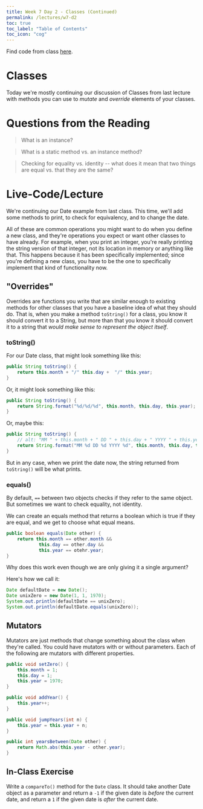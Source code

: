 ```yaml
---
title: Week 7 Day 2 - Classes (Continued)
permalink: /lectures/w7-d2
toc: true
toc_label: "Table of Contents"
toc_icon: "cog"
---
```


Find code from class [here](https://github.com/alackles/CMSC-150-WT-23/tree/main/_pages/lectures/week7/).

# Classes

Today we're mostly continuing our discussion of Classes from last lecture with methods you can use to _mutate_ and _override_ elements of your classes.

# Questions from the Reading

> What is an instance?

> What is a static method vs. an instance method? 

> Checking for equality vs. identity -- what does it mean that two things are equal vs. that they are the same? 
 
# Live-Code/Lecture

We're continuing our Date example from last class. This time, we'll add some methods to print, to check for equivalency, and to change the date. 

All of these are common operations you might want to do when you define a new class, and they're operations you expect or want other classes to have already. For example, when you print an integer, you're really printing the string version of that integer, not its location in memory or anything like that. This happens because it has been specifically implemented; since you're defining a new class, you have to be the one to specifically implement that kind of functionality now.

## "Overrides"

Overrides are functions you write that are similar enough to existing methods for other classes that you have a baseline idea of what they should do. That is, when you make a method `toString()` for a class, you know it should convert it to a String, but more than that you know it should convert it to a string that _would make sense to represent the object itself_. 

### toString()

For our Date class, that might look something like this: 

```java
public String toString() {
    return this.month + "/" this.day +  "/" this.year;
}
```

Or, it might look something like this:

```java
public String toString() {
    return String.format("%d/%d/%d", this.month, this.day, this.year);
}
```

Or, maybe this:

```java
public String toString() {
    // alt: "MM " + this.month + " DD " + this.day + " YYYY " + this.year;
    return String.format("MM %d DD %d YYYY %d", this.month, this.day, this.year);
}
```

But in any case, when we print the date now, the string returned from `toString()` will be what prints. 

### equals()

By default, `==` between two objects checks if they refer to the same object. But sometimes we want to check equality, not identity. 

We can create an equals method that returns a boolean which is true if they are equal, and we get to choose what equal means. 

```java
public boolean equals(Date other) {
    return this.month == other.month &&
            this.day == other.day &&
            this.year == otehr.year;
}
```

Why does this work even though we are only giving it a single argument? 

Here's how we call it:

```java
Date defaultDate = new Date();
Date unixZero = new Date(1, 1, 1970);
System.out.println(defaultDate == unixZero);
System.out.println(defaultDate.equals(unixZero));
```

## Mutators

Mutators are just methods that change something about the class when they're called. You could have mutators with or without parameters. Each of the following are mutators with different properties. 

```java
public void setZero() {
    this.month = 1;
    this.day = 1;
    this.year = 1970;
}

public void addYear() {
    this.year++;
}

public void jumpYears(int n) {
    this.year = this.year + n;
}

public int yearsBetween(Date other) {
    return Math.abs(this.year - other.year);
}

```

## In-Class Exercise

Write a `compareTo()` method for the `Date` class. It should take another Date object as a parameter and return a `-1` if the given date is _before_ the current date, and return a `1` if the given date is _after_ the current date. 

